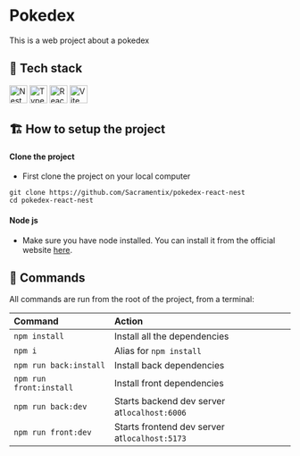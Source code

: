 # Pokedex

This is a web project about a pokedex

## 🚀 Tech stack

<p align="center">

  <a href="https://nestjs.com" title="Nest"><img width=32 height=32 src="https://d33wubrfki0l68.cloudfront.net/e937e774cbbe23635999615ad5d7732decad182a/26072/logo-small.ede75a6b.svg" alt="Nest logo"></a>
	<a href="https://www.typescriptlang.org" title="Typescript"><img width=32 height=32 src="https://upload.wikimedia.org/wikipedia/commons/4/4c/Typescript_logo_2020.svg" alt="Typescript logo"></a>
  <a href="https://react.dev" title="React"><img width=32 height=32 src="https://upload.wikimedia.org/wikipedia/commons/a/a7/React-icon.svg" alt="React logo"></a>
  <a href="https://vitejs.dev" title="Vite"><img width=32 height=32 src="https://vitejs.dev/logo.svg" alt="Vite logo"></a>
</p>

## 🏗️ How to setup the project

#### Clone the project
- First clone the project on your local computer
```
git clone https://github.com/Sacramentix/pokedex-react-nest
cd pokedex-react-nest
```

#### Node js
- Make sure you have node installed. You can install it from the official website [here](https://nodejs.org).

## 🧞 Commands

All commands are run from the root of the project, from a terminal:

| Command                | Action                                       |
|:-----------------------|:-------------------------------------------- |
| `npm install`          | Install all the dependencies                 |
| `npm i`                | Alias for `npm install`                      |
| `npm run back:install` | Install back dependencies                    |
| `npm run front:install`| Install front dependencies                   |
| `npm run back:dev`     | Starts backend dev server at`localhost:6006` |
| `npm run front:dev`    | Starts frontend dev server at`localhost:5173`|


